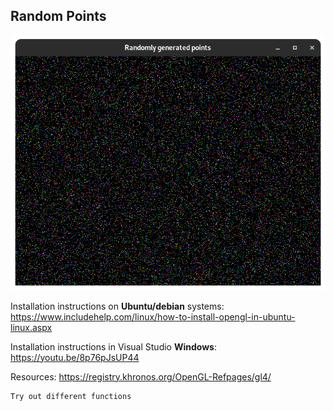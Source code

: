 ## Random Points
![](random_points.png)

Installation instructions on **Ubuntu/debian** systems: 
https://www.includehelp.com/linux/how-to-install-opengl-in-ubuntu-linux.aspx

Installation instructions in Visual Studio **Windows**: 
https://youtu.be/8p76pJsUP44

Resources:
	https://registry.khronos.org/OpenGL-Refpages/gl4/
	
	Try out different functions
